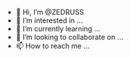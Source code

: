 - 👋 Hi, I’m @ZEDRUSS
- 👀 I’m interested in ...
- 🌱 I’m currently learning ...
- 💞️ I’m looking to collaborate on ...
- 📫 How to reach me ...

<!---
ZEDRUSS/ZEDRUSS is a ✨ special ✨ repository because its `README.md` (this file) appears on your GitHub profile.
You can click the Preview link to take a look at your changes.
--->
